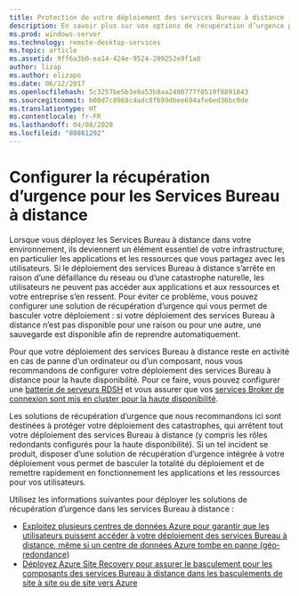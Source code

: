 ```yaml
---
title: Protection de votre déploiement des services Bureau à distance - Récupération d’urgence
description: En savoir plus sur vos options de récupération d’urgence pour les Services Bureau à distance
ms.prod: windows-server
ms.technology: remote-desktop-services
ms.topic: article
ms.assetid: 9ff6a3b0-ea14-424e-9524-209252e9f1a8
author: lizap
ms.author: elizapo
ms.date: 06/12/2017
ms.openlocfilehash: 5c3257be5b3e9a53b8aa2400777f0519f8891843
ms.sourcegitcommit: b00d7c8968c4adc8f699dbee694afe6ed36bc9de
ms.translationtype: HT
ms.contentlocale: fr-FR
ms.lasthandoff: 04/08/2020
ms.locfileid: "80861292"
---
```

# <a name="configure-disaster-recovery-for-remote-desktop-services"></a>Configurer la récupération d’urgence pour les Services Bureau à distance

Lorsque vous déployez les Services Bureau à distance dans votre environnement, ils deviennent un élément essentiel de votre infrastructure, en particulier les applications et les ressources que vous partagez avec les utilisateurs. Si le déploiement des services Bureau à distance s’arrête en raison d’une défaillance du réseau ou d’une catastrophe naturelle, les utilisateurs ne peuvent pas accéder aux applications et aux ressources et votre entreprise s’en ressent. Pour éviter ce problème, vous pouvez configurer une solution de récupération d’urgence qui vous permet de basculer votre déploiement : si votre déploiement des services Bureau à distance n’est pas disponible pour une raison ou pour une autre, une sauvegarde est disponible afin de reprendre automatiquement.

Pour que votre déploiement des services Bureau à distance reste en activité en cas de panne d’un ordinateur ou d’un composant, nous vous recommandons de configurer votre déploiement des services Bureau à distance pour la haute disponibilité. Pour ce faire, vous pouvez configurer une [batterie de serveurs RDSH](rds-scale-rdsh-farm.md) et vous assurer que vos [services Broker de connexion sont mis en cluster pour la haute disponibilité](rds-connection-broker-cluster.md). 

Les solutions de récupération d’urgence que nous recommandons ici sont destinées à protéger votre déploiement des catastrophes, qui arrêtent tout votre déploiement des services Bureau à distance (y compris les rôles redondants configurés pour la haute disponibilité). Si un tel incident se produit, disposer d’une solution de récupération d’urgence intégrée à votre déploiement vous permet de basculer la totalité du déploiement et de remettre rapidement en fonctionnement les applications et les ressources pour vos utilisateurs.

Utilisez les informations suivantes pour déployer les solutions de récupération d’urgence dans les services Bureau à distance :

- [Exploitez plusieurs centres de données Azure pour garantir que les utilisateurs puissent accéder à votre déploiement des services Bureau à distance, même si un centre de données Azure tombe en panne (géo-redondance)](rds-multi-datacenter-deployment.md)
- [Déployez Azure Site Recovery pour assurer le basculement pour les composants des services Bureau à distance dans les basculements de site à site ou de site vers Azure](rds-disaster-recovery-with-azure.md)


